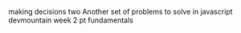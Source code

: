 making decisions two
Another set of problems to solve in javascript
devmountain week 2 pt fundamentals
